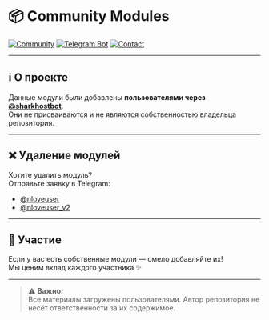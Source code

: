 # 📦 Community Modules

[![Community](https://img.shields.io/badge/Added%20by-Users-blue?style=for-the-badge)](#)
[![Telegram Bot](https://img.shields.io/badge/Source-t.me%2Fsharkhostbot-2CA5E0?style=for-the-badge&logo=telegram&logoColor=white)](https://t.me/sharkhostbot)
[![Contact](https://img.shields.io/badge/Remove%20Request-@nloveuser%20|%20@nloveuser__v2-FF0000?style=for-the-badge&logo=telegram&logoColor=white)](https://t.me/nloveuser)

---

## ℹ️ О проекте
Данные модули были добавлены **пользователями через [@sharkhostbot](https://t.me/sharkhostbot)**.  
Они не присваиваются и не являются собственностью владельца репозитория.

---

## ❌ Удаление модулей
Хотите удалить модуль?  
Отправьте заявку в Telegram:  
- [@nloveuser](https://t.me/nloveuser)  
- [@nloveuser_v2](https://t.me/nloveuser_v2)

---

## 🤝 Участие
Если у вас есть собственные модули — смело добавляйте их!  
Мы ценим вклад каждого участника ✨

---

> ⚠️ **Важно:**  
> Все материалы загружены пользователями. Автор репозитория не несёт ответственности за их содержимое.
